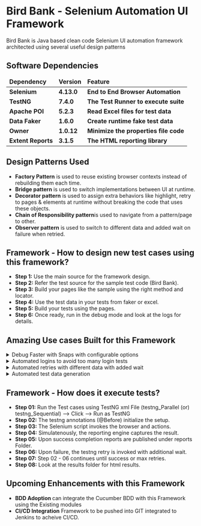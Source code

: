 # Bird Bank - Selenium Automation UI Framework

Bird Bank is Java based clean code Selenium UI automation framework architected using several useful design patterns

## Software Dependencies

<table>
  <thead align="left">
    <tr border: 2 px;>
      <td><b>Dependency</b></td>
      <td><b>Version</b></td>
      <td><b>Feature</b></td>
    </tr>
  </thead>
  <tbody>
    <tr>
      <td><b>Selenium</b></td>
      <td><b>4.13.0</b></td>
      <td><b>End to End Browser Automation</b></td>
    </tr>
    <tr>
      <td><b>TestNG</b></td>
      <td><b>7.4.0</b></td>
      <td><b>The Test Runner to execute suite</b></td>
    </tr>
    <tr>
      <td><b>Apache POI</b></td>
      <td><b>5.2.3</b></td>
      <td><b>Read Excel files for test data</b></td>
    </tr>
    <tr>
      <td><b>Data Faker</b></td>
      <td><b>1.6.0</b></td>
      <td><b>Create runtime fake test data</b></td>
    </tr>
    <tr>
      <td><b>Owner</b></td>
      <td><b>1.0.12</b></td>
      <td><b>Minimize the properties file code</b></td>
    </tr>
    <tr>
      <td><b>Extent Reports</b></td>
      <td><b>3.1.5</b></td>
      <td><b>The HTML reporting library</b></td>
    </tr>
  </tbody>
</table>

## Design Patterns Used

 * <b>Factory Pattern</b> is used to reuse existing browser contexts instead of rebuilding them each time.
 * <b>Bridge pattern</b> is used to switch implementations between UI at runtime.
 * <b>Decorator pattern</b> is used to assign extra behaviors like highlight, retry to pages & elements at runtime without breaking the code that uses these objects.
 * <b>Chain of Responsibility pattern</b>is used to navigate from a pattern/page to other.
 * <b>Observer pattern</b> is used to switch to different data and added wait on failure when retried.

## Framework - How to design new test cases using this framework?

* <b>Step 1:</b> Use the main source for the framework design.
* <b>Step 2:</b> Refer the test source for the sample test code (Bird Bank).
* <b>Step 3:</b> Build your pages like the sample using the right method and locator.
* <b>Step 4:</b> Use the test data in your tests from faker or excel.
* <b>Step 5:</b> Build your tests using the pages.
* <b>Step 6:</b> Once ready, run in the debug mode and look at the logs for details.


## Amazing Use cases Built for this Framework

<details><summary>Debug Faster with Snaps with configurable options</summary>
<ul>
 </br>
<li>
    &emsp; Reporter </b> provides full/partial snaps with Configuration only on failures
  
</li>
<li>
    &emsp; Our framework allows configuration for framework user to enable on demand for every run or failures.
</li>
  </br>

   ```java
   #snapshot - when? always | only on failure 
   snap.action = only-on-failure
  ```
</ul>
</details>
<details><summary>Automated logins to avoid too many login tests</summary>
<ul>
 </br>
<li>
    &emsp;Configurable automated logins</b> can avoid unnecessary login tests through storing the state of the user.
</li>
<li>
    &emsp;The user can either use the existing login storage or decide to login automated through configuration.
</li>
  </br>

  ```java
  # Auto Login
  auto.login = true
  ```
</ul>
</details>
<details><summary> Automated retries with different data with added wait</summary>
<ul>
 </br>
<li>
    &emsp;Configurable retries</b> with different wait using the TestNG listener upon failure of the earlier data.
</li>
  </br>

  ```java
# The different pause timers 
pause.low = 1000
pause.medium = 5000
pause.high = 10000
  ```
</ul>
</details>
<details><summary> Automated test data generation </summary>
<ul>
 </br>
<li>
    &emsp;Java Faker</b> is used to generate random test data for TC's.
</li>
  </br>
   ```java
	faker.number().randomNumber(5, false);	
  ```  
</ul>
</details>

## Framework - How does it execute tests?

* <b>Step 01:</b> Run the Test cases using TestNG xml File (testng_Parallel (or) testng_Sequential) --> Click --> Run as TestNG 
* <b>Step 02:</b> The testng annotations (@Before) initialize the setup.
* <b>Step 03:</b> The Selenium script invokes the browser and actions.
* <b>Step 04:</b> Simulatenously, the reporting engine captures the result.
* <b>Step 05:</b> Upon success completion reports are published under reports Folder.
* <b>Step 06:</b> Upon failure, the testng retry is invoked with additional wait.
* <b>Step 07:</b> Step 02 - 06 continues until success or max retries.
* <b>Step 08:</b> Look at the results folder for html results.

## Upcoming Enhancements with this Framework

 * <b>BDD Adoption </b> can integrate the Cucumber BDD with this Framework using the Existing modules
 * <b>CI/CD Integration</b> Framework to be pushed into GIT integrated to Jenkins to acheive CI/CD.

